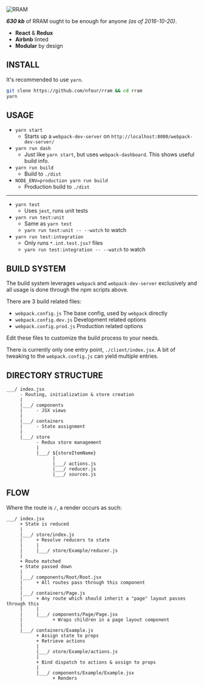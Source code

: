 ![RRAM](http://i.imgur.com/3XyJbkW.png)

**_630 kb_** of RRAM ought to be enough for anyone *(as of 2016-10-20)*.

- **React** & **Redux**
- **Airbnb** linted
- **Modular** by design

## INSTALL

It's recommended to use `yarn`.

```bash
git clone https://github.com/nfour/rram && cd rram
yarn
```

## USAGE

- `yarn start`
  - Starts up a `webpack-dev-server` on `http://localhost:8080/webpack-dev-server/`
- `yarn run dash`
  - Just like `yarn start`, but uses `webpack-dashboard`. This shows useful build info.
- `yarn run build`
  - Build to `./dist`
- `NODE_ENV=production yarn run build`
  - Production build to `./dist`

---

- `yarn test`
  - Uses `jest`, runs unit tests
- `yarn run test:unit`
  - Same as `yarn test`
  - `yarn run test:unit -- --watch` to watch
- `yarn run test:integration`
  - Only runs `*.int.test.jsx?` files
  - `yarn run test:integration -- --watch` to watch


## BUILD SYSTEM

The build system leverages `webpack` and `webpack-dev-server` exclusively
and all usage is done through the npm scripts above.

There are 3 build related files:
- `webpack.config.js` The base config, used by `webpack` directly
- `webpack.config.dev.js` Development related options
- `webpack.config.prod.js` Production related options

Edit these files to customize the build process to your needs.

There is currently only one entry point, `./client/index.jsx`. A bit of tweaking
to the `webpack.config.js` can yield multiple entries.

## DIRECTORY STRUCTURE
```
___/ index.jsx
     - Routing, initialization & store creation
     |
     |___/ components
     |     - JSX views
     |
     |___/ containers
     |     - State assignment
     |
     |___/ store
           - Redux store management
           |
           |___/ ${storeItemName}
                 |
                 |___/ actions.js
                 |___/ reducer.js
                 |___/ sources.js
```

## FLOW

Where the route is `/`, a render occurs as such:
```
___/ index.jsx
     + State is reduced
     |
     |___/ store/index.js
     |     + Resolve reducers to state
     |     |
     |     |___/ store/Example/reducer.js
     |
     + Route matched
     + State passed down
     |
     |___/ components/Root/Root.jsx
     |     + All routes pass through this component
     |
     |___/ containers/Page.js
     |     + Any route which should inherit a "page" layout passes through this
     |     |
     |     |___/ components/Page/Page.jsx
     |           + Wraps children in a page layout component
     |
     |___/ containers/Example.js
           + Assign state to props
           + Retrieve actions
           |
           |___/ store/Example/actions.js
           |
           + Bind dispatch to actions & assign to props
           |
           |___/ components/Example/Example.jsx
                 + Renders
```
